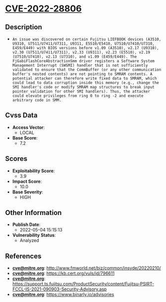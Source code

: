 
# [CVE-2022-28806](http://www.fmworld.net/biz/common/insyde/20220210/)

## Description

- `An issue was discovered on certain Fujitsu LIEFBOOK devices (A3510, U9310, U7511/U7411/U7311, U9311, E5510/E5410, U7510/U7410/U7310, E459/E449) with BIOS versions before v1.09 (A3510), v2.17 (U9310), v2.30 (U7511/U7411/U7311), v2.33 (U9311), v2.23 (E5510), v2.19 (U7510/U7410), v2.13 (U7310), and v1.09 (E459/E449). The FjGabiFlashCoreAbstractionSmm driver registers a Software System Management Interrupt (SWSMI) handler that is not sufficiently validated to ensure that the CommBuffer (or any other communication buffer's nested contents) are not pointing to SMRAM contents. A potential attacker can therefore write fixed data to SMRAM, which could lead to data corruption inside this memory (e.g., change the SMI handler's code or modify SMRAM map structures to break input pointer validation for other SMI handlers). Thus, the attacker could elevate privileges from ring 0 to ring -2 and execute arbitrary code in SMM.`

## Cvss Data

- **Access Vector**:
  - LOCAL
- **Base Score**:
  - 7.2

## Scores

- **Exploitability Score**:
  - 3.9
- **Impact Score**:
  - 10.0
- **Base Severity**:
  - HIGH

## Other Information

- **Publish Date**:
  - 2022-05-04 15:15:13
- **Vulnerability Status**:
  - Analyzed

## References

- **cve@mitre.org**: http://www.fmworld.net/biz/common/insyde/20220210/
- **cve@mitre.org**: https://kb.cert.org/vuls/id/796611
- **cve@mitre.org**: https://support.ts.fujitsu.com/ProductSecurity/content/Fujitsu-PSIRT-FCCL-IS-2021-090903-Security-Advisory.asp
- **cve@mitre.org**: https://www.binarly.io/advisories
